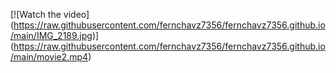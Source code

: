 [![Watch the video]
(https://raw.githubusercontent.com/fernchavz7356/fernchavz7356.github.io/main/IMG_2189.jpg)]
(https://raw.githubusercontent.com/fernchavz7356/fernchavz7356.github.io/main/movie2.mp4)


